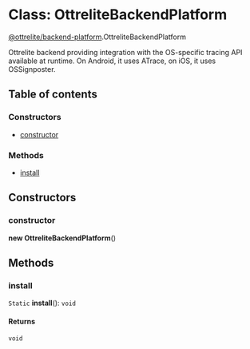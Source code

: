 # Class: OttreliteBackendPlatform

[@ottrelite/backend-platform](../modules/ottrelite_backend_platform.md).OttreliteBackendPlatform

Ottrelite backend providing integration with the OS-specific tracing API available at runtime.
On Android, it uses ATrace, on iOS, it uses OSSignposter.

## Table of contents

### Constructors

- [constructor](./ottrelite_backend_platform.OttreliteBackendPlatform.md#constructor)

### Methods

- [install](./ottrelite_backend_platform.OttreliteBackendPlatform.md#install)

## Constructors

### constructor

**new OttreliteBackendPlatform**()

## Methods

### install

`Static` **install**(): `void`

#### Returns

`void`
